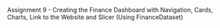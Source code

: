 Assignment 9 - Creating the Finance Dashboard with Navigation, Cards, Charts, Link to the Website and Slicer (Using FinanceDataset)

